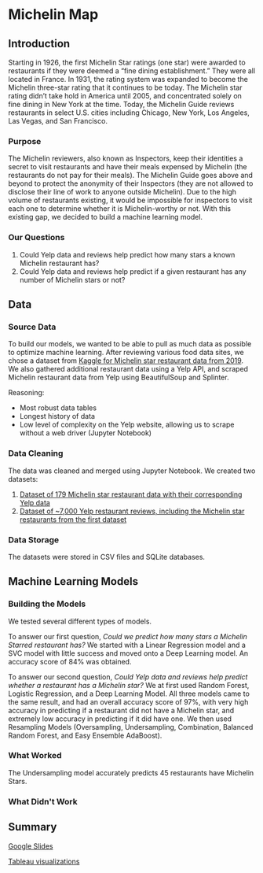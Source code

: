 # Michelin Map

## Introduction

Starting in 1926, the first Michelin Star ratings (one star) were awarded to restaurants if they were deemed a “fine dining establishment.” They were all located in France. In 1931, the rating system was expanded to become the Michelin three-star rating that it continues to be today. The Michelin star rating didn’t take hold in America until 2005, and concentrated solely on fine dining in New York at the time. Today, the Michelin Guide reviews restaurants in select U.S. cities including Chicago, New York, Los Angeles, Las Vegas, and San Francisco. 

### Purpose

The Michelin reviewers, also known as Inspectors, keep their identities a secret to visit restaurants and have their meals expensed by Michelin (the restaurants do not pay for their meals). The Michelin Guide goes above and beyond to protect the anonymity of their Inspectors (they are not allowed to disclose their line of work to anyone outside Michelin). Due to the high volume of restaurants existing, it would be impossible for inspectors to visit each one to determine whether it is Michelin-worthy or not. With this existing gap, we decided to build a machine learning model.

### Our Questions

1. Could Yelp data and reviews help predict how many stars a known Michelin restaurant has?
2. Could Yelp data and reviews help predict if a given restaurant has any number of Michelin stars or not?

## Data

### Source Data
To build our models, we wanted to be able to pull as much data as possible to optimize machine learning. After reviewing various food data sites, we chose a dataset from [Kaggle for Michelin star restaurant data from 2019](https://www.kaggle.com/datasets/jackywang529/michelin-restaurants). We also gathered additional restaurant data using a Yelp API, and scraped Michelin restaurant data from Yelp using BeautifulSoup and Splinter.

Reasoning:
- Most robust data tables
- Longest history of data
- Low level of complexity on the Yelp website, allowing us to scrape without a web driver (Jupyter Notebook)

### Data Cleaning
The data was cleaned and merged using Jupyter Notebook. We created two datasets:
1. [Dataset of 179 Michelin star restaurant data with their corresponding Yelp data](Resources/michelin_ML.csv)
2. [Dataset of ~7,000 Yelp restaurant reviews, including the Michelin star restaurants from the first dataset](Resources/combine_data.csv)

### Data Storage
The datasets were stored in CSV files and SQLite databases.

## Machine Learning Models

### Building the Models
We tested several different types of models.

To answer our first question, _Could we predict how many stars a Michelin Starred restaurant has?_ We started with a Linear Regression model and a SVC model with little success and moved onto a Deep Learning model. An accuracy score of 84% was obtained.

To answer our second question, _Could Yelp data and reviews help predict whether a restaurant has a Michelin star?_ We at first used Random Forest, Logistic Regression, and a Deep Learning Model. All three models came to the same result, and had an overall accuracy score of 97%, with very high accuracy in predicting if a restaurant did not have a Michelin star, and extremely low accuracy in predicting if it did have one. We then used Resampling Models (Oversampling, Undersampling, Combination, Balanced Random Forest, and Easy Ensemble AdaBoost).

### What Worked
The Undersampling model accurately predicts 45 restaurants have Michelin Stars. 


### What Didn't Work

## Summary
[Google Slides](https://docs.google.com/presentation/d/1rlgLjCL67ObVTJGFYM0-nu0BmKD3xxvakFf2mfFInd4/edit?usp=sharing)

[Tableau visualizations](https://public.tableau.com/views/MichelinRestaurantsbyStarandCuisine/Sheet1?:language=en-US&publish=yes&:display_count=n&:origin=viz_share_link)
